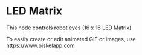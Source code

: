 # LED Matrix

This node controls robot eyes (16 x 16 LED Matrix)

To easily create or edit animated GIF or images, use https://www.piskelapp.com
